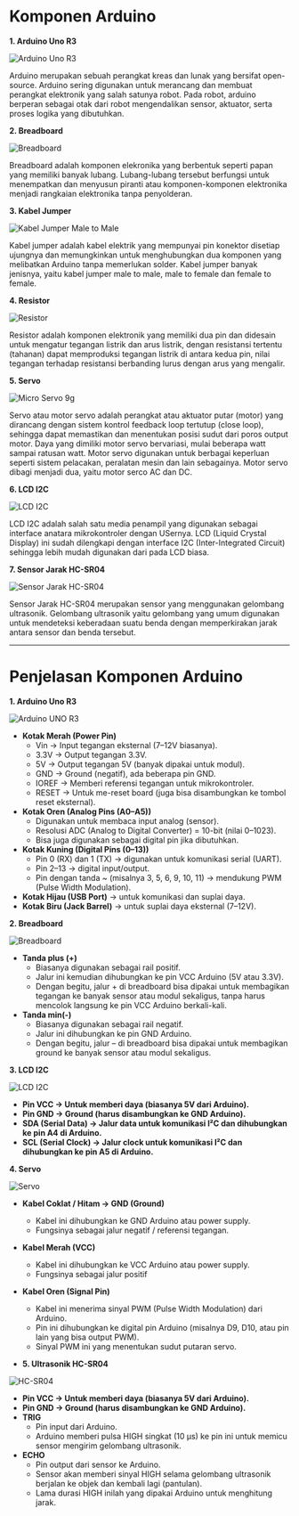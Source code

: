 # Komponen Arduino

**1. Arduino Uno R3**

![Arduino Uno R3](https://cdn.pixabay.com/photo/2014/09/10/23/44/integrated-circuit-441289_1280.jpg)

Arduino merupakan sebuah perangkat kreas dan lunak yang bersifat open-source. Arduino sering digunakan untuk merancang dan membuat perangkat elektronik yang salah satunya robot. Pada robot, arduino berperan sebagai otak dari robot mengendalikan sensor, aktuator, serta proses logika yang dibutuhkan.

**2. Breadboard**

![Breadboard](https://cdn-shop.adafruit.com/970x728/4539-03.jpg)

Breadboard adalah komponen elekronika yang berbentuk seperti papan yang memiliki banyak lubang. Lubang-lubang tersebut berfungsi untuk menempatkan dan menyusun piranti atau komponen-komponen elektronika menjadi rangkaian elektronika tanpa penyolderan.

**3. Kabel Jumper**

![Kabel Jumper Male to Male](https://blogger.googleusercontent.com/img/b/R29vZ2xl/AVvXsEj0WwBXz4eA8hSjtPsSaFB5rT6FIj2NZbC1xKpTKa38czXK61tjwFuCH7xxdRUAdVzU8Uqx2_f9BHsmJzYNFdLtvG_JuLzjDNs95f0x2LE8T3P5SGU3-il_OntZb9eK-_LiZhD7Ro0V9AlLDKJjHsqhZlhX6NJNiAlNFA-vqe-NjQIMU2vGDYcI8-Jg/s500/male%20to%20male.jpg)

Kabel jumper adalah kabel elektrik yang mempunyai pin konektor disetiap ujungnya dan memungkinkan untuk menghubungkan dua komponen yang melibatkan Arduino tanpa memerlukan solder. Kabel jumper banyak jenisnya, yaitu kabel jumper male to male, male to female dan female to female.

**4. Resistor**

![Resistor](https://blogger.googleusercontent.com/img/b/R29vZ2xl/AVvXsEgYgswCAN-MaOYNtnACfDuSMjKNCeyH6V1QEZJrvkHbpe6d8Zo567COM2JRfeDg-v3jyGSDEOV1FQe4ipOsIp3nF7c4fCShcQuKymg_8M_2W7Zh-cTvPUmeXkWhkFV2DBnmymmJtcM_Bt0/w320-h224/Electronic-Axial-Lead-Resistors-Array+%2528FILEminimizer%2529.jpg)

Resistor adalah komponen elektronik yang memiliki dua pin dan didesain untuk mengatur tegangan listrik dan arus listrik, dengan resistansi tertentu (tahanan) dapat memproduksi tegangan listrik di antara kedua pin, nilai tegangan terhadap resistansi berbanding lurus dengan arus yang mengalir.

**5. Servo**

![Micro Servo 9g](https://planetheli.com/image/cache/catalog/Product/Servo/SG-90-SG90-9g-Mirco-Servos-For-Futaba-Hitec-RC-2-800x500-0.JPG)

Servo atau motor servo adalah perangkat atau aktuator putar (motor) yang dirancang dengan sistem kontrol feedback loop tertutup (close loop), sehingga dapat memastikan dan menentukan posisi sudut dari poros output motor. Daya yang dimiliki motor servo bervariasi, mulai beberapa watt sampai ratusan watt. Motor servo digunakan untuk berbagai keperluan seperti sistem pelacakan, peralatan mesin dan lain sebagainya. Motor servo dibagi menjadi dua, yaitu motor serco AC dan DC. 

**6. LCD I2C**

![LCD I2C](https://blogger.googleusercontent.com/img/b/R29vZ2xl/AVvXsEh0rOsbnPj25SIX2N0B25BVcKMiaDFOgfVN6aSN2wPXiSAXC7UiuJV2B8CDYTT4C2XsoGSTIs1xY2wpEgwu08uXUwh7OcUjtaGDTuh1JiXnBXP9IalmmxUf2Z68xSZrRjmg8tX72CD1GZ5o/s320/8119219_b2f5dd90-e31c-4945-b529-1b408c0f3142_640_572%2527%2527.jpg)

LCD I2C adalah salah satu media penampil yang digunakan sebagai interface anatara mikrokontroler dengan USernya. LCD (Liquid Crystal Display) ini sudah dilengkapi dengan interface I2C (Inter-Integrated Circuit) sehingga lebih mudah digunakan dari pada LCD biasa.

**7. Sensor Jarak HC-SR04**

![Sensor Jarak HC-SR04](https://blogger.googleusercontent.com/img/b/R29vZ2xl/AVvXsEh7FTK0RCMiMrBNrnh19Clw1AtqnYTH9Vbm-hK4e0lEVcwKkBpzK0Al0kFypdSzfpGphlkS1e_N7qKouM9pKzQeG744OCyoEyQUmp5sgK3lfP0SIfjxOHAzspNfH8tGry-qsGrFcW1Wbg0tnXrzKs3SJZkg6XVqy2ulMZ5ZVVPI5uPKKCUOCTC6bkKa/s16000/ultrasonic.jpg)

Sensor Jarak HC-SR04 merupakan sensor yang menggunakan gelombang ultrasonik. Gelombang ultrasonik yaitu gelombang yang umum digunakan untuk mendeteksi keberadaan suatu benda dengan memperkirakan jarak antara sensor dan benda tersebut.

---

# Penjelasan Komponen Arduino

**1. Arduino Uno R3**

![Arduino UNO R3](Images/arduino_edit.png)

* **Kotak Merah (Power Pin)**
    * Vin → Input tegangan eksternal (7–12V biasanya).
    * 3.3V → Output tegangan 3.3V.
    * 5V → Output tegangan 5V (banyak dipakai untuk modul).
    * GND → Ground (negatif), ada beberapa pin GND.
    * IOREF → Memberi referensi tegangan untuk mikrokontroler.
    * RESET → Untuk me-reset board (juga bisa disambungkan ke tombol reset eksternal).
* **Kotak Oren (Analog Pins (A0–A5))**
    * Digunakan untuk membaca input analog (sensor).
    * Resolusi ADC (Analog to Digital Converter) = 10-bit (nilai 0–1023).
    * Bisa juga digunakan sebagai digital pin jika dibutuhkan.
* **Kotak Kuning (Digital Pins (0–13))**
    * Pin 0 (RX) dan 1 (TX) → digunakan untuk komunikasi serial (UART).
    * Pin 2–13 → digital input/output.
    * Pin dengan tanda ~ (misalnya 3, 5, 6, 9, 10, 11) → mendukung PWM (Pulse Width Modulation).
* **Kotak Hijau (USB Port)**
     → untuk komunikasi dan suplai daya.
* **Kotak Biru (Jack Barrel)**
     → untuk suplai daya eksternal (7–12V).

**2. Breadboard**

![Breadboard](Images/Breadboard.png)

* **Tanda plus (+)**
    * Biasanya digunakan sebagai rail positif.
    * Jalur ini kemudian dihubungkan ke pin VCC Arduino (5V atau 3.3V).
    * Dengan begitu, jalur + di breadboard bisa dipakai untuk membagikan tegangan ke banyak sensor atau modul sekaligus, tanpa harus mencolok langsung ke pin VCC Arduino berkali-kali.
* **Tanda min(-)**
    * Biasanya digunakan sebagai rail negatif.
    * Jalur ini dihubungkan ke pin GND Arduino.
    * Dengan begitu, jalur – di breadboard bisa dipakai untuk membagikan ground ke banyak sensor atau modul sekaligus.


**3. LCD I2C**

![LCD I2C](Images/LCD_I2C.png)

* **Pin VCC → Untuk memberi daya (biasanya 5V dari Arduino).**
* **Pin GND → Ground (harus disambungkan ke GND Arduino).**
* **SDA (Serial Data) → Jalur data untuk komunikasi I²C dan dihubungkan ke pin A4 di Arduino.**
* **SCL (Serial Clock) → Jalur clock untuk komunikasi I²C dan dihubungkan ke pin A5 di Arduino.**

**4. Servo**

![Servo](Images/Servo.png)

* **Kabel Coklat / Hitam → GND (Ground)**
    * Kabel ini dihubungkan ke GND Arduino atau power supply.
    * Fungsinya sebagai jalur negatif / referensi tegangan.
* **Kabel Merah (VCC)**
    * Kabel ini dihubungkan ke VCC Arduino atau power supply.
    * Fungsinya sebagai jalur positif
* **Kabel Oren (Signal Pin)**
    * Kabel ini menerima sinyal PWM (Pulse Width Modulation) dari Arduino.
    * Pin ini dihubungkan ke digital pin Arduino (misalnya D9, D10, atau pin lain yang bisa output PWM).
    * Sinyal PWM ini yang menentukan sudut putaran servo.

* **5. Ultrasonik HC-SR04**

![HC-SR04](Images/Ultrasonik-HC-SR04.png)

* **Pin VCC → Untuk memberi daya (biasanya 5V dari Arduino).**
* **Pin GND → Ground (harus disambungkan ke GND Arduino).**
* **TRIG**
    * Pin input dari Arduino.
    * Arduino memberi pulsa HIGH singkat (10 µs) ke pin ini untuk memicu sensor mengirim gelombang ultrasonik.
* **ECHO**
    * Pin output dari sensor ke Arduino.
    * Sensor akan memberi sinyal HIGH selama gelombang ultrasonik berjalan ke objek dan kembali lagi (pantulan).
    * Lama durasi HIGH inilah yang dipakai Arduino untuk menghitung jarak.